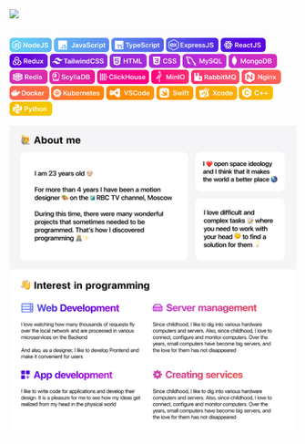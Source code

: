 <picture>
  <source media="(prefers-color-scheme: dark)" srcset="https://github.com/MikhailMinaev/MikhailMinaev/blob/40da9cfb7d8363edd2a169ae158c089ecb3d9676/Images/01_Welcome_Dark_v2.png">
  <source media="(prefers-color-scheme: light)" srcset="https://github.com/MikhailMinaev/MikhailMinaev/blob/40da9cfb7d8363edd2a169ae158c089ecb3d9676/Images/01_Welcome_Light_v2.png">
  <img src="https://user-images.githubusercontent.com/25423296/163456779-a8556205-d0a5-45e2-ac17-42d089e3c3f8.png">
</picture></br></br>


<p>
<img src="https://github.com/MikhailMinaev/MikhailMinaev/blob/master/Images/Badges/GitHubProfilePage_v2_03.png?raw=true" height="25px" padding-right="5px"/>
<img src="https://github.com/MikhailMinaev/MikhailMinaev/blob/master/Images/Badges/GitHubProfilePage_v2_04.png?raw=true" height="25px"/>
<img src="https://github.com/MikhailMinaev/MikhailMinaev/blob/master/Images/Badges/GitHubProfilePage_v2_05.png?raw=true" height="25px"/>
<img src="https://github.com/MikhailMinaev/MikhailMinaev/blob/master/Images/Badges/GitHubProfilePage_v2_06.png?raw=true" height="25px"/>
<img src="https://github.com/MikhailMinaev/MikhailMinaev/blob/master/Images/Badges/GitHubProfilePage_v2_07.png?raw=true" height="25px"/>
<img src="https://github.com/MikhailMinaev/MikhailMinaev/blob/master/Images/Badges/GitHubProfilePage_v2_08.png?raw=true" height="25px"/>
<img src="https://github.com/MikhailMinaev/MikhailMinaev/blob/master/Images/Badges/GitHubProfilePage_v2_09.png?raw=true" height="25px"/>
<img src="https://github.com/MikhailMinaev/MikhailMinaev/blob/master/Images/Badges/GitHubProfilePage_v2_10.png?raw=true" height="25px"/>
<img src="https://github.com/MikhailMinaev/MikhailMinaev/blob/master/Images/Badges/GitHubProfilePage_v2_11.png?raw=true" height="25px"/>
<img src="https://github.com/MikhailMinaev/MikhailMinaev/blob/master/Images/Badges/GitHubProfilePage_v2_12.png?raw=true" height="25px"/>
<img src="https://github.com/MikhailMinaev/MikhailMinaev/blob/master/Images/Badges/GitHubProfilePage_v2_13.png?raw=true" height="25px"/>
<img src="https://github.com/MikhailMinaev/MikhailMinaev/blob/master/Images/Badges/GitHubProfilePage_v2_14.png?raw=true" height="25px"/>
<img src="https://github.com/MikhailMinaev/MikhailMinaev/blob/master/Images/Badges/GitHubProfilePage_v2_15.png?raw=true" height="25px"/>
<img src="https://github.com/MikhailMinaev/MikhailMinaev/blob/master/Images/Badges/GitHubProfilePage_v2_16.png?raw=true" height="25px"/>
<img src="https://github.com/MikhailMinaev/MikhailMinaev/blob/master/Images/Badges/GitHubProfilePage_v2_17.png?raw=true" height="25px"/>
<img src="https://github.com/MikhailMinaev/MikhailMinaev/blob/master/Images/Badges/GitHubProfilePage_v2_18.png?raw=true" height="25px"/>
<img src="https://github.com/MikhailMinaev/MikhailMinaev/blob/master/Images/Badges/GitHubProfilePage_v2_19.png?raw=true" height="25px"/>
<img src="https://github.com/MikhailMinaev/MikhailMinaev/blob/master/Images/Badges/GitHubProfilePage_v2_20.png?raw=true" height="25px"/>
<img src="https://github.com/MikhailMinaev/MikhailMinaev/blob/master/Images/Badges/GitHubProfilePage_v2_21.png?raw=true" height="25px"/>
<img src="https://github.com/MikhailMinaev/MikhailMinaev/blob/master/Images/Badges/GitHubProfilePage_v2_22.png?raw=true" height="25px"/>
<img src="https://github.com/MikhailMinaev/MikhailMinaev/blob/master/Images/Badges/GitHubProfilePage_v2_23.png?raw=true" height="25px"/>
<img src="https://github.com/MikhailMinaev/MikhailMinaev/blob/master/Images/Badges/GitHubProfilePage_v2_24.png?raw=true" height="25px"/>
<img src="https://github.com/MikhailMinaev/MikhailMinaev/blob/master/Images/Badges/GitHubProfilePage_v2_25.png?raw=true" height="25px"/>
<img src="https://github.com/MikhailMinaev/MikhailMinaev/blob/master/Images/Badges/GitHubProfilePage_v2_26.png?raw=true" height="25px"/>
</p>


<picture>
  <source media="(prefers-color-scheme: dark)" srcset="https://github.com/MikhailMinaev/MikhailMinaev/blob/master/Images/03_Skills_Dark.png?raw=true">
  <source media="(prefers-color-scheme: light)" srcset="https://github.com/MikhailMinaev/MikhailMinaev/blob/master/Images/03_Skills_Light.png?raw=true">
  <img src="https://github.com/MikhailMinaev/MikhailMinaev/blob/0c240404cf68b61c01908644f8cfd58afeb36d5b/Images/03_Skills_Light.png">
</picture>

<picture>
  <source media="(prefers-color-scheme: dark)" srcset="https://github.com/MikhailMinaev/MikhailMinaev/blob/master/Images/04_Interest_Dark.png?raw=true">
  <source media="(prefers-color-scheme: light)" srcset="https://github.com/MikhailMinaev/MikhailMinaev/blob/master/Images/04_Interest_Light.png?raw=true">
  <img src="https://github.com/MikhailMinaev/MikhailMinaev/blob/0c240404cf68b61c01908644f8cfd58afeb36d5b/Images/04_Interest_Light.png">
</picture>
